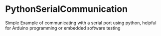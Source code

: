 # PythonSerialCommunication

 Simple Example of communicating with a serial port using python, helpful for Arduino programming or embedded software testing
